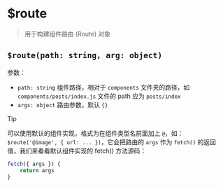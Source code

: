 # $route
> 用于构建组件路由 (Route) 对象

## `$route(path: string, arg: object)`

参数：
 - `path: string` 组件路径，相对于 `components` 文件夹的路径，如 `components/posts/index.js` 文件的 path 应为 `posts/index`
 - `args: object` 路由参数，默认 `{}`

> [!TIP]
> 可以使用默认的组件实现，格式为在组件类型名前面加上 `@`，如：`$route('@image', { url: ... })`，它会把路由的 `args` 作为 `fetch()` 的返回值，我们来看看默认组件实现的 fetch() 方法源码：
>```javascript
> fetch({ args }) {
>     return args
> }
>```
